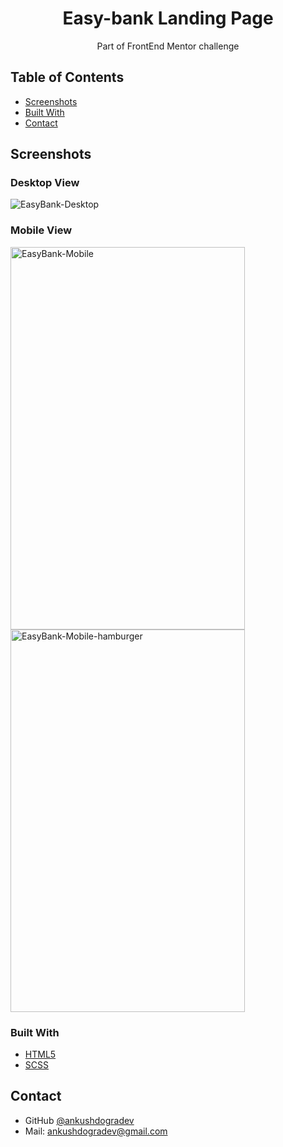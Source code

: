 <!-- Please update value in the {}  -->

<h1 align="center">Easy-bank Landing Page</h1>
<p align="center">Part of FrontEnd Mentor challenge</p>
<!-- TABLE OF CONTENTS -->

## Table of Contents

- [Screenshots](#screenshots)
- [Built With](#built-with)
- [Contact](#contact)

<!-- OVERVIEW -->

## Screenshots

### Desktop View
![EasyBank-Desktop](https://user-images.githubusercontent.com/75878788/133277436-6ba211c8-a3df-4539-8dda-2b9508ff951f.png)


### Mobile View
<span>
<img src="https://user-images.githubusercontent.com/75878788/133277468-9574776f-ca38-44ae-bf0d-0e9ab6f9edd7.png" alt="EasyBank-Mobile" width="375" height="612"/>
<img src="https://user-images.githubusercontent.com/75878788/133277488-e3686da3-db3b-4186-9742-543fda0e5650.png" alt="EasyBank-Mobile-hamburger" width="375" height="612"/> 
</span>


### Built With

<!-- This section should list any major frameworks that you built your project using. Here are a few examples.-->

- [HTML5](https://developer.mozilla.org/en-US/docs/Glossary/HTML5)
- [SCSS](https://sass-lang.com/)



## Contact

- GitHub [@ankushdogradev](https://{https://github.com/ankushdogradev})
- Mail: ankushdogradev@gmail.com

